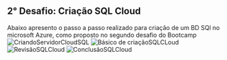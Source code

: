 ## 2° Desafio: Criação SQL Cloud

Abaixo apresento o passo a passo realizado para criação de um BD SQl no microsoft Azure, como proposto no segundo desafio do Bootcamp
![CriandoServidorCloudSQL](https://github.com/user-attachments/assets/e5702a0b-f370-41f6-ae9e-01fd436153ae)
![Básico de criaçãoSQLCLoud](https://github.com/user-attachments/assets/15f7e8f8-9273-490c-9978-1fffbce2997f)
![RevisãoSQLCloud](https://github.com/user-attachments/assets/6dc0a6d7-8f88-4b4c-ac2f-52fd310739d3)
![ConclusãoSQLCloud](https://github.com/user-attachments/assets/e3607f86-656a-4b7f-b2b9-40f556f8d280)
